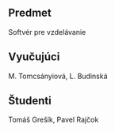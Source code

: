 ## Predmet
Softvér pre vzdelávanie

## Vyučujúci 
M. Tomcsányiová, 	L. Budinská

## Študenti
Tomáš Grešík, Pavel Rajčok
